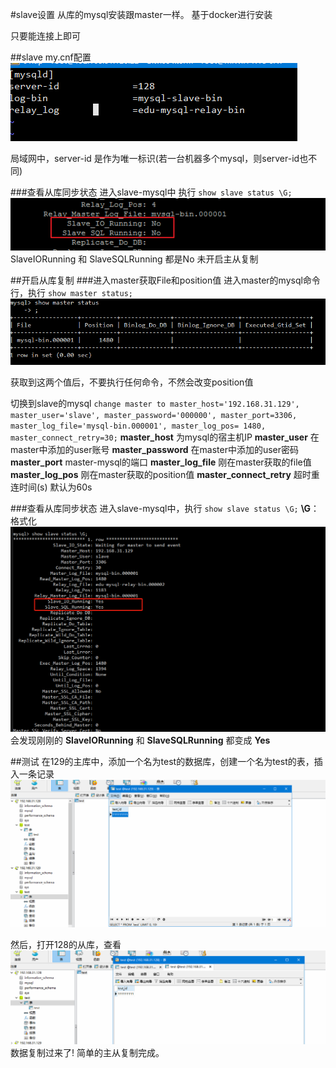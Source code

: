 #slave设置
从库的mysql安装跟master一样。
基于docker进行安装

只要能连接上即可

##slave my.cnf配置
![docker images](https://github.com/yonghengee/mysql-master-slave/blob/master/slave-192.168.31.128/1573800577.jpg)

局域网中，server-id 是作为唯一标识(若一台机器多个mysql，则server-id也不同)


 ###查看从库同步状态
 进入slave-mysql中
 执行  `show slave status \G;`
 ![docker images](https://github.com/yonghengee/mysql-master-slave/blob/master/slave-192.168.31.128/1573801845.png)
SlaveIORunning 和 SlaveSQLRunning 都是No
未开启主从复制

##开启从库复制
###进入master获取File和position值
进入master的mysql命令行，执行
`show master status;`
![docker images](https://github.com/yonghengee/mysql-master-slave/blob/master/slave-192.168.31.128/1573800977.jpg)

获取到这两个值后，不要执行任何命令，不然会改变position值

切换到slave的mysql
`change master to master_host='192.168.31.129', master_user='slave', master_password='000000',
 master_port=3306,
 master_log_file='mysql-bin.000001', master_log_pos= 1480, master_connect_retry=30;`
 **master_host** 为mysql的宿主机IP
 **master_user** 在master中添加的user账号
 **master_password** 在master中添加的user密码
 **master_port** master-mysql的端口
 **master_log_file** 刚在master获取的file值
 **master_log_pos** 刚在master获取的position值
 **master_connect_retry** 超时重连时间(s) 默认为60s
 
 
 
 ###查看从库同步状态
 进入slave-mysql中，执行
 `show slave status \G;`
 **\G**：格式化
 ![docker images](https://github.com/yonghengee/mysql-master-slave/blob/master/slave-192.168.31.128/1573801645.png)
 会发现刚刚的 **SlaveIORunning** 和 **SlaveSQLRunning** 都变成 **Yes**
 
 
 ##测试
 在129的主库中，添加一个名为test的数据库，创建一个名为test的表，插入一条记录
 ![docker images](https://github.com/yonghengee/mysql-master-slave/blob/master/slave-192.168.31.128/1573802080.jpg)
 
 然后，打开128的从库，查看 
 ![docker images](https://github.com/yonghengee/mysql-master-slave/blob/master/slave-192.168.31.128/1573802234.jpg)
 数据复制过来了!
 简单的主从复制完成。
 
 
 









